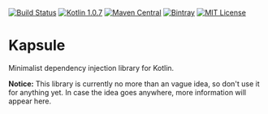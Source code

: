 [![Build Status](https://travis-ci.org/traversals/kapsule.svg?branch=master)](https://travis-ci.org/traversals/kapsule)
[![Kotlin 1.0.7](https://img.shields.io/badge/Kotlin-1.0.7-blue.svg)](http://kotlinlang.org)
[![Maven Central](https://img.shields.io/maven-central/v/space.traversal.kapsule/kapsule-core.svg)](http://search.maven.org/#search%7Cga%7C1%7Cg%3A%22space.traversal.kapsule%22)
[![Bintray](https://img.shields.io/bintray/v/traversals/kapsule/kapsule-core.svg)](https://bintray.com/traversals/kapsule/kapsule-core)
[![MIT License](https://img.shields.io/github/license/traversals/kapsule.svg)](https://github.com/traversals/kapsule/blob/master/LICENSE)

# Kapsule 

Minimalist dependency injection library for Kotlin.

**Notice:** This library is currently no more than an vague idea, so don't use it for anything yet. In case the idea goes anywhere, more information will appear here.

